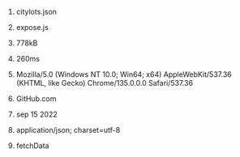 1. citylots.json
2. expose.js
3. 778kB
4. 260ms

5. Mozilla/5.0 (Windows NT 10.0; Win64; x64) AppleWebKit/537.36 (KHTML, like Gecko) Chrome/135.0.0.0 Safari/537.36
6. GitHub.com
7. sep 15 2022
8. application/json; charset=utf-8
9. fetchData